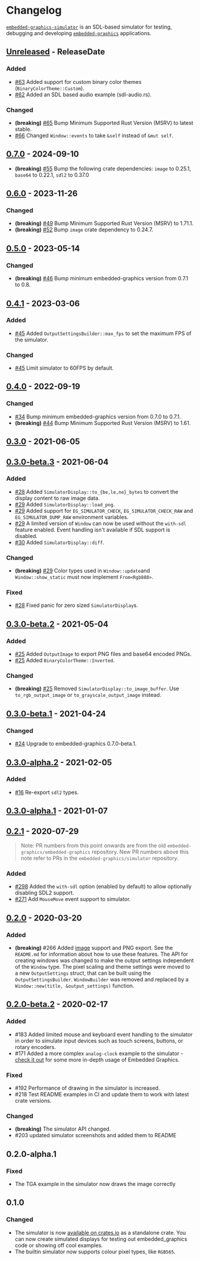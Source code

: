 # Changelog

[`embedded-graphics-simulator`](https://crates.io/crates/embedded-graphics-simulator) is an SDL-based simulator for testing, debugging and developing [`embedded-graphics`](https://crates.io/crates/embedded-graphics) applications.

<!-- next-header -->

## [Unreleased] - ReleaseDate

### Added

- [#63](https://github.com/embedded-graphics/simulator/pull/63) Added support for custom binary color themes (`BinaryColorTheme::Custom`).
- [#62](https://github.com/embedded-graphics/simulator/pull/62) Added an SDL based audio example (sdl-audio.rs).

### Changed

- **(breaking)** [#65](https://github.com/embedded-graphics/simulator/pull/65) Bump Minimum Supported Rust Version (MSRV) to latest stable.
- [#66](https://github.com/embedded-graphics/simulator/pull/66) Changed `Window::events` to take `&self` instead of `&mut self`.

## [0.7.0] - 2024-09-10

- **(breaking)** [#55](https://github.com/embedded-graphics/simulator/pull/55) Bump the following crate dependencies: `image` to 0.25.1, `base64` to 0.22.1, `sdl2` to 0.37.0

## [0.6.0] - 2023-11-26

### Changed

- **(breaking)** [#49](https://github.com/embedded-graphics/simulator/pull/49) Bump Minimum Supported Rust Version (MSRV) to 1.71.1.
- **(breaking)** [#52](https://github.com/embedded-graphics/simulator/pull/52) Bump `image` crate dependency to 0.24.7.

## [0.5.0] - 2023-05-14

### Changed

- **(breaking)** [#46](https://github.com/embedded-graphics/simulator/pull/46) Bump minimum embedded-graphics version from 0.7.1 to 0.8.

## [0.4.1] - 2023-03-06

### Added

- [#45](https://github.com/embedded-graphics/simulator/pull/45) Added `OutputSettingsBuilder::max_fps` to set the maximum FPS of the simulator.

### Changed

- [#45](https://github.com/embedded-graphics/simulator/pull/45) Limit simulator to 60FPS by default.

## [0.4.0] - 2022-09-19

### Changed

- [#34](https://github.com/embedded-graphics/simulator/pull/34) Bump minimum embedded-graphics version from 0.7.0 to 0.7.1.
- **(breaking)** [#44](https://github.com/embedded-graphics/simulator/pull/44) Bump Minimum Supported Rust Version (MSRV) to 1.61.

## [0.3.0] - 2021-06-05

## [0.3.0-beta.3] - 2021-06-04

### Added

- [#28](https://github.com/embedded-graphics/simulator/pull/28) Added `SimulatorDisplay::to_{be,le,ne}_bytes` to convert the display content to raw image data.
- [#29](https://github.com/embedded-graphics/simulator/pull/29) Added `SimulatorDisplay::load_png`.
- [#29](https://github.com/embedded-graphics/simulator/pull/29) Added support for `EG_SIMULATOR_CHECK`, `EG_SIMULATOR_CHECK_RAW` and `EG_SIMULATOR_DUMP_RAW` environment variables.
- [#29](https://github.com/embedded-graphics/simulator/pull/29) A limited version of `Window` can now be used without the `with-sdl` feature enabled. Event handling isn't available if SDL support is disabled.
- [#30](https://github.com/embedded-graphics/simulator/pull/30) Added `SimulatorDisplay::diff`.

### Changed

- **(breaking)** [#29](https://github.com/embedded-graphics/simulator/pull/29) Color types used in `Window::update`and `Window::show_static` must now implement `From<Rgb888>`.

### Fixed

- [#28](https://github.com/embedded-graphics/simulator/pull/28) Fixed panic for zero sized `SimulatorDisplay`s.

## [0.3.0-beta.2] - 2021-05-04

### Added

- [#25](https://github.com/embedded-graphics/simulator/pull/25) Added `OutputImage` to export PNG files and base64 encoded PNGs.
- [#25](https://github.com/embedded-graphics/simulator/pull/25) Added `BinaryColorTheme::Inverted`.

### Changed

- **(breaking)** [#25](https://github.com/embedded-graphics/simulator/pull/25) Removed `SimulatorDisplay::to_image_buffer`. Use `to_rgb_output_image` or `to_grayscale_output_image` instead.

## [0.3.0-beta.1] - 2021-04-24

### Changed

- [#24](https://github.com/embedded-graphics/simulator/pull/24) Upgrade to embedded-graphics 0.7.0-beta.1.

## [0.3.0-alpha.2] - 2021-02-05

### Added

- [#16](https://github.com/embedded-graphics/simulator/pull/16) Re-export `sdl2` types.

## [0.3.0-alpha.1] - 2021-01-07

## [0.2.1] - 2020-07-29

> Note: PR numbers from this point onwards are from the old `embedded-graphics/embedded-graphics` repository. New PR numbers above this note refer to PRs in the `embedded-graphics/simulator` repository.

### Added

- [#298](https://github.com/embedded-graphics/embedded-graphics/pull/298) Added the `with-sdl` option (enabled by default) to allow optionally disabling SDL2 support.
- [#271](https://github.com/embedded-graphics/embedded-graphics/pull/271) Add `MouseMove` event support to simulator.

## [0.2.0] - 2020-03-20

### Added

- **(breaking)** #266 Added [image](https://crates.io/crates/image) support and PNG export. See the `README.md` for information about how to use these features. The API for creating windows was changed to make the output settings independent of the `Window` type. The pixel scaling and theme settings were moved to a new `OutputSettings` struct, that can be built using the `OutputSettingsBuilder`. `WindowBuilder` was removed and replaced by a `Window::new(title, &output_settings)` function.

## [0.2.0-beta.2] - 2020-02-17

### Added

- #183 Added limited mouse and keyboard event handling to the simulator in order to simulate input devices such as touch screens, buttons, or rotary encoders.
- #171 Added a more complex `analog-clock` example to the simulator - [check it out](https://github.com/embedded-graphics/embedded-graphics/tree/embedded-graphics-v0.6.0-alpha.3/simulator/examples/analog-clock.rs) for some more in-depth usage of Embedded Graphics.

### Fixed

- #192 Performance of drawing in the simulator is increased.
- #218 Test README examples in CI and update them to work with latest crate versions.

### Changed

- **(breaking)** The simulator API changed.
- #203 updated simulator screenshots and added them to README

## 0.2.0-alpha.1

### Fixed

- The TGA example in the simulator now draws the image correctly

## 0.1.0

### Changed

- The simulator is now [available on crates.io](https://crates.io/crates/embedded-graphics-simulator) as a standalone crate. You can now create simulated displays for testing out embedded_graphics code or showing off cool examples.
- The builtin simulator now supports colour pixel types, like `RGB565`.

<!-- next-url -->
[unreleased]: https://github.com/embedded-graphics/embedded-graphics-simulator/compare/v0.7.0...HEAD
[0.7.0]: https://github.com/embedded-graphics/embedded-graphics-simulator/compare/v0.6.0...v0.7.0
[0.6.0]: https://github.com/embedded-graphics/embedded-graphics-simulator/compare/v0.5.0...v0.6.0
[0.5.0]: https://github.com/embedded-graphics/embedded-graphics-simulator/compare/v0.4.1...v0.5.0
[0.4.1]: https://github.com/embedded-graphics/embedded-graphics-simulator/compare/v0.4.0...v0.4.1

[0.4.0]: https://github.com/embedded-graphics/embedded-graphics-simulator/compare/v0.3.0...v0.4.0
[0.3.0]: https://github.com/embedded-graphics/embedded-graphics-simulator/compare/v0.3.0-beta.3...v0.3.0
[0.3.0-beta.3]: https://github.com/embedded-graphics/embedded-graphics-simulator/compare/v0.3.0-beta.2...v0.3.0-beta.3
[0.3.0-beta.2]: https://github.com/embedded-graphics/embedded-graphics-simulator/compare/v0.3.0-beta.1...v0.3.0-beta.2
[0.3.0-beta.1]: https://github.com/embedded-graphics/embedded-graphics-simulator/compare/v0.3.0-alpha.2...v0.3.0-beta.1
[0.3.0-alpha.2]: https://github.com/embedded-graphics/embedded-graphics-simulator/compare/v0.3.0-alpha.1...v0.3.0-alpha.2
[0.3.0-alpha.1]: https://github.com/embedded-graphics/simulator/compare/after-split...v0.3.0-alpha.1
[0.2.1]: https://github.com/embedded-graphics/embedded-graphics/compare/embedded-graphics-simulator-v0.2.0...embedded-graphics-simulator-v0.2.1
[0.2.0]: https://github.com/embedded-graphics/embedded-graphics/compare/embedded-graphics-simulator-v0.2.0-beta.2...embedded-graphics-simulator-v0.2.0
[0.2.0-beta.2]: https://github.com/embedded-graphics/embedded-graphics/compare/embedded-graphics-simulator-v0.2.0-alpha.1...embedded-graphics-simulator-v0.2.0-beta.2
